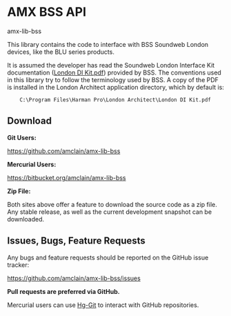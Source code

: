 # AMX BSS API

amx-lib-bss

This library contains the code to interface with BSS Soundweb London devices,
like the BLU series products.

It is assumed the developer has read the Soundweb London Interface Kit
documentation ([London DI Kit.pdf](http://www.jands.com.au/__data/assets/pdf_file/0009/38475/London_DI_Kit_v2.pdf))
provided by BSS. The conventions used in this library try to follow the
terminology used by BSS. A copy of the PDF is installed in the London Architect
application directory, which by default is:

```text
    C:\Program Files\Harman Pro\London Architect\London DI Kit.pdf
```


## Download

**Git Users:**

https://github.com/amclain/amx-lib-bss


**Mercurial Users:**

https://bitbucket.org/amclain/amx-lib-bss


**Zip File:**

Both sites above offer a feature to download the source code as a zip file.
Any stable release, as well as the current development snapshot can be downloaded.


## Issues, Bugs, Feature Requests

Any bugs and feature requests should be reported on the GitHub issue tracker:

https://github.com/amclain/amx-lib-bss/issues


**Pull requests are preferred via GitHub.**

Mercurial users can use [Hg-Git](http://hg-git.github.io/) to interact with
GitHub repositories.
